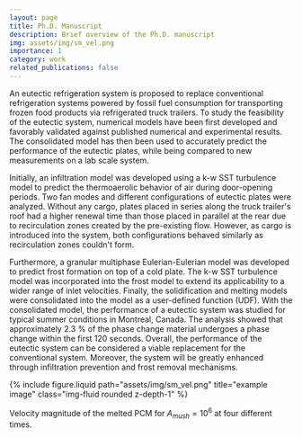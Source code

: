 ```yaml
---
layout: page
title: Ph.D. Manuscript
description: Brief overview of the Ph.D. manuscript
img: assets/img/sm_vel.png
importance: 1
category: work
related_publications: false
---
```


An eutectic refrigeration system is proposed to replace conventional refrigeration systems powered by fossil fuel consumption for transporting frozen food products via refrigerated truck trailers. To study the feasibility of the eutectic system, numerical models have been first developed and favorably validated against published numerical and experimental results. The consolidated model has then been used to accurately predict the performance of the eutectic plates, while being compared to new measurements on a lab scale system.

Initially, an infiltration model was developed using a k-w SST turbulence model to predict the thermoaerolic behavior of air during door-opening periods. Two fan modes and different configurations of eutectic plates were analyzed. Without any cargo, plates placed in series along the truck trailer's roof had a higher renewal time than those placed in parallel at the rear due to recirculation zones created by the pre-existing flow. However, as cargo is introduced into the system, both configurations behaved similarly as recirculation zones couldn't form.

Furthermore, a granular multiphase Eulerian-Eulerian model was developed to predict frost formation on top of a cold plate. The k-w SST turbulence model was incorporated into the frost model to extend its applicability to a wider range of inlet velocities. Finally, the solidification and melting models were consolidated into the model as a user-defined function (UDF). With the consolidated model, the performance of a eutectic system was studied for typical summer conditions in Montreal, Canada. The analysis showed that approximately 2.3 % of the phase change material undergoes a phase change within the first 120 seconds. Overall, the performance of the eutectic system can be considered a viable replacement for the conventional system. Moreover, the system will be greatly enhanced through infiltration prevention and frost removal mechanisms.

{% include figure.liquid path="assets/img/sm_vel.png" title="example image" class="img-fluid rounded z-depth-1" %}

Velocity magnitude of the melted PCM for $A_{mush} = 10^6$ at four different times.
